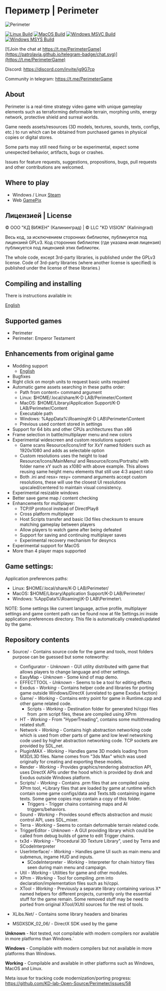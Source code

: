 # Периметр | Perimeter

![Perimeter](https://cdn.akamai.steamstatic.com/steam/apps/2530170/header.jpg)

[![Linux Build](https://github.com/KD-lab-Open-Source/Perimeter/actions/workflows/linux_build.yml/badge.svg)](https://github.com/KD-lab-Open-Source/Perimeter/actions/workflows/linux_build.yml)
[![MacOS Build](https://github.com/KD-lab-Open-Source/Perimeter/actions/workflows/macos_build.yml/badge.svg)](https://github.com/KD-lab-Open-Source/Perimeter/actions/workflows/macos_build.yml)
[![Windows MSVC Build](https://github.com/KD-lab-Open-Source/Perimeter/actions/workflows/windows_msvc_build.yml/badge.svg)](https://github.com/KD-lab-Open-Source/Perimeter/actions/workflows/windows_msvc_build.yml)
[![Windows MSYS Build](https://github.com/KD-lab-Open-Source/Perimeter/actions/workflows/windows_msys_build.yml/badge.svg)](https://github.com/KD-lab-Open-Source/Perimeter/actions/workflows/windows_msys_build.yml)

[![Join the chat at https://t.me/PerimeterGame](https://patrolavia.github.io/telegram-badge/chat.svg)](https://t.me/PerimeterGame)

Discord: https://discord.com/invite/jg9G7cp

Community in telegram: https://t.me/PerimeterGame

## About

Perimeter is a real-time strategy video game with unique gameplay elements such as terraforming deformable terrain,
morphing units, energy network, protective shield and surreal worlds.

Game needs assets/resources (3D models, textures, sounds, texts, configs, etc.) to run which can be obtained from
purchased games in physical copies or digital stores.

Some parts may still need fixing or be experimental, expect some unexpected behavior, artifacts, bugs or crashes.

Issues for feature requests, suggestions, propositions, bugs, pull requests and other contributions are welcomed.

## Where to play

* Windows / Linux [Steam](https://store.steampowered.com/app/2530170/PERIMETER_Legate_Edition/)
* Web [GamePix](https://www.gamepix.com/play/perimeter)

## Лицензией | License

© ООО "КД ВИЖЕН" (Калининград) | © LLC "KD VISION" (Kaliningrad)

Весь код, за исключением сторонних библиотек, публикуется под лицензией GPLv3.
Код сторонних библиотек (где указана иная лицензия) публикуется под лицензией этих библиотек.

The whole code, except 3rd-party libraries, is published under the GPLv3 license.
Code of 3rd-party libraries (where another license is specified) is published under the license of these libraries.)

## Compiling and installing

There is instructions available in:

[English](INSTALL.eng.md)

## Supported games

- Perimeter
- Perimeter: Emperor Testament

## Enhancements from original game

- Modding support
  - [English](MODDING.eng.md)
- Bugfixes
- Right click on morph units to request basic units required
- Automatic game assets searching in these paths order:
  - Path from content= command argument
  - Linux: $HOME/.local/share/K-D LAB/Perimeter/Content
  - MacOS: $HOME/Library/Application Support/K-D LAB/Perimeter/Content
  - Executable path
  - Windows: %AppData%\\Roaming\\K-D LAB\\Perimeter\\Content
  - Previous used content stored in settings
- Support for 64 bits and other CPUs architectures than x86
- Frame selection in battle/multiplayer menu and new colors
- Experimental widescreen and custom resolutions support:
  - Game scans Resource/Icons/intf for XxY named folders such as 1920x1080 and adds as selectable option
  - Custom resolutions uses the height to load Resource/Icons/MainMenu/ and Resource/Icons/Portraits/ 
    with folder name xY such as x1080 with above example. This allows reusing same height menu elements
    that still use 4:3 aspect ratio
  - Both .ini and resx= resy= command arguments accept custom resolutions, these will use
    the closest UI resolutions upscaled/centered to maintain visual consistency.
- Experimental resizable windows
- Better save game map / content checking
- Enhancements for multiplayer:
  - TCP/IP protocol instead of DirectPlay8
  - Cross platform multiplayer
  - Host Scripts transfer and basic l3d files checksum to ensure matching gameplay between players
  - Allow players to watch game after being defeated
  - Support for saving and continuing multiplayer saves
  - Experimental recovery mechanism for desyncs
- Experimental support for MacOS
- More than 4 player maps supported

## Game settings:

Application preferences paths: 
- Linux: $HOME/.local/share/K-D LAB/Perimeter/
- MacOS: $HOME/Library/Application Support/K-D LAB/Perimeter/
- Windows: %AppData%\\Roaming\\K-D LAB\\Perimeter\

NOTE: Some settings like current language, active profile, multiplayer settings and game content path can be found now at file Settings.ini inside application preferences directory.
This file is automatically created/updated by the game.

## Repository contents

* Source/ - Contains source code for the game and tools, most folders purpose can be guessed but some noteworthy:
  * Configurator - _Unknown_ - GUI utility distributed with game that allows players to change language and other settings.
  * EasyMap - _Unknown_ - Some kind of map demo.
  * EFFECTTOOL - _Unknown_ - Seems to be a tool for editing effects
  * Exodus - _Working_ - Contains helper code and libraries for porting game outside Windows/DirectX
    (unrelated to game Exodus faction)
  * Game/ - _Working_ - Contains entry point for game in Runtime.cpp and other game related code.
    * Scripts - _Working_ - Destination folder for generated hi/cppi files from .prm script files, these are
      compiled using XPrm
  * HT - _Working_ - From "HyperTreading", contains some multithreading related stuff.
  * Network - _Working_ - Contains high abstraction networking code which is used from other parts of game and 
    low level networking code used by higher abstraction networking code. TCP sockets are provided by SDL_net.
  * PluginMAX - _Working_ - Handles game 3D models loading from M3D/L3D files. Name comes from "3ds Max" which was used
    originally for creating and exporting these models.
  * Render - _Working_ - Provides graphics/rendering abstraction API, uses DirectX APIs under the hood which is provided
    by dxvk and Exodus outside Windows platform.
  * Scripts/ - _Working_ - Contains .prm files that are compiled using XPrm tool, *Library files that are loaded by game at runtime
    which contain some game configs/data and Texts.tdb containing ingame texts. Some game copies may contain a copy of this folder.
    * Triggers - Trigger chains containing maps and AI triggers/behaviors.
  * Sound - _Working_ - Provides sound effects abstraction and music control API, uses SDL_mixer.
  * Terra - _Working_ - Seems to contain deformable terrain related code.
  * TriggerEditor - _Unknown_ - A GUI providing library which could be called from debug builds of game to edit Trigger chains.
  * tx3d - _Working_ - "Procedural 3D Texture Library", used by Terra and SCodeInterpreter
  * UserInterface/ - _Working_ - Handles game UI such as main menu and submenus, ingame HUD and inputs. 
    * SCodeInterpreter - _Working_ - Interpreter for chain history files seen during main menu and campaign.
  * Util - _Working_ - Utilities for game and other modules.
  * XPrm - _Working_ - Tool for compiling .prm into declaration/implementation files such as hi/cppi.
  * XTool - _Working_ - Previously a separate library containing various X* named helpers for different projects,
    currently only the essential stuff for the game remain. Some removed stuff may be need to ported from original
    XTool/XUtil sources for the rest of tools.
  
* XLibs.Net/ - Contains some library headers and binaries
* MSDXSDK_02_06/ - DirectX SDK used by the game

**Unknown** - Not tested, not compilable with modern compilers nor available in more platforms than Windows.`

**Windows** - Compilable with modern compilers but not available in more platforms than Windows.

**Working** - Compilable and available in other platforms such as Windows, MacOS and Linux.

Meta issue for tracking code modernization/porting progress: https://github.com/KD-lab-Open-Source/Perimeter/issues/58

